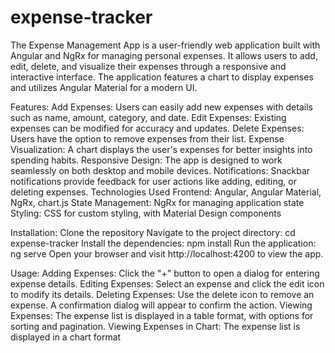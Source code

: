 # expense-tracker
The Expense Management App is a user-friendly web application built with Angular and NgRx for managing personal expenses. It allows users to add, edit, delete, and visualize their expenses through a responsive and interactive interface. The application features a chart to display expenses and utilizes Angular Material for a modern UI.

Features:
Add Expenses: Users can easily add new expenses with details such as name, amount, category, and date.
Edit Expenses: Existing expenses can be modified for accuracy and updates.
Delete Expenses: Users have the option to remove expenses from their list.
Expense Visualization: A chart displays the user's expenses for better insights into spending habits.
Responsive Design: The app is designed to work seamlessly on both desktop and mobile devices.
Notifications: Snackbar notifications provide feedback for user actions like adding, editing, or deleting expenses.
Technologies Used
Frontend: Angular, Angular Material, NgRx, chart.js
State Management: NgRx for managing application state
Styling: CSS for custom styling, with Material Design components

Installation:
Clone the repository
Navigate to the project directory: cd expense-tracker
Install the dependencies: npm install
Run the application: ng serve
Open your browser and visit http://localhost:4200 to view the app.

Usage:
Adding Expenses: Click the "+" button to open a dialog for entering expense details.
Editing Expenses: Select an expense and click the edit icon to modify its details.
Deleting Expenses: Use the delete icon to remove an expense. A confirmation dialog will appear to confirm the action.
Viewing Expenses: The expense list is displayed in a table format, with options for sorting and pagination.
Viewing Expenses in Chart: The expense list is displayed in a chart format